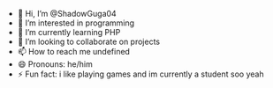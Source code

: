 - 👋 Hi, I’m @ShadowGuga04
- 👀 I’m interested in programming
- 🌱 I’m currently learning PHP
- 💞️ I’m looking to collaborate on projects
- 📫 How to reach me undefined
- 😄 Pronouns: he/him
- ⚡ Fun fact: i like playing games and im currently a student soo yeah

<!---
ShadowGuga04/ShadowGuga04 is a ✨ special ✨ repository because its `README.md` (this file) appears on your GitHub profile.
You can click the Preview link to take a look at your changes.
--->
